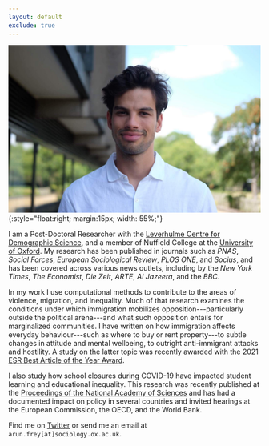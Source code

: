 ```yaml
---
layout: default
exclude: true
---
```


![Arun Frey](/assets/portrait.jpg){:style="float:right; margin:15px; width: 55%;"}


I am a Post-Doctoral Researcher with the [Leverhulme Centre for Demographic Science](https://www.demographicscience.ox.ac.uk), and a member of Nuffield College at the [University of Oxford](https://www.sociology.ox.ac.uk/people/arun-frey.html). My research has been published in journals such as _PNAS_, _Social Forces_, _European Sociological Review_, _PLOS ONE_, and _Socius_, and has been covered across various news outlets, including by the _New York Times_, _The Economist_, _Die Zeit_, _ARTE_, _Al Jazeera_, and the _BBC_. 

In my work I use computational methods to contribute to the areas of violence, migration, and inequality. Much of that research examines the conditions under which immigration mobilizes opposition---particularly outside the political arena---and what such opposition entails for marginalized communities. I have written on how immigration affects everyday behaviour---such as where to buy or rent property---to subtle changes in attitude and mental wellbeing, to outright anti-immigrant attacks and hostility. A study on the latter topic was recently awarded with the 2021 [ESR Best Article of the Year Award](https://academic.oup.com/esr/pages/best_article_prize). 

I also study how school closures during COVID-19 have impacted student learning and educational inequality. This research was recently published at the [Proceedings of the National Academy of Sciences](https://www.pnas.org/content/118/17/e2022376118) and has had a documented impact on policy in several countries and invited hearings at the European Commission, the OECD, and the World Bank. 

Find me on [Twitter](https://twitter.com/arunfrey) or send me an email at ```arun.frey[at]sociology.ox.ac.uk```.  

